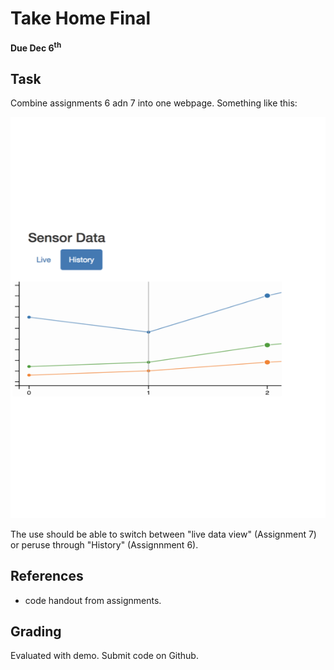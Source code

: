 # Take Home Final
**Due Dec 6<sup>th</sup>**

## Task 
Combine assignments 6 adn 7 into one webpage. Something like this:

![Template](x.png "Sensor Data")

The use should be able to switch between "live data view" (Assignment 7) or peruse through "History" (Assignnment 6). 

## References
- code handout from assignments.

## Grading
Evaluated with demo. Submit code on Github.
